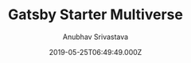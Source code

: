 ---
title: Gatsby Starter Multiverse
github: https://github.com/anubhavsrivastava/gatsby-starter-multiverse
demo: https://anubhavsrivastava.github.io/gatsby-starter-multiverse/
author: Anubhav Srivastava
ssg:
  - Gatsby
cms:
  - Markdown
date: 2019-05-25T06:49:49.000Z
description: Gatsby.js V2 starter template based on multiverse by HTML5 UP
draft: true
publish_date: '2019-05-25T06:49:49Z'
update_date: '2022-01-13T09:40:31Z'
github_star: 17
github_fork: 10
---
